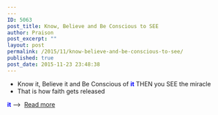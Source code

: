 ```yaml
---
---
ID: 5063
post_title: Know, Believe and Be Conscious to SEE
author: Praison
post_excerpt: ""
layout: post
permalink: /2015/11/know-believe-and-be-conscious-to-see/
published: true
post_date: 2015-11-23 23:48:38
---
```

<ul>
	<li>Know it, Believe it and Be Conscious of <span style="color: #0000ff;"><strong>it</strong></span> THEN you SEE the miracle</li>
	<li>That is how faith gets released</li>
</ul>
<span style="color: #0000ff;"><strong>it</strong></span> --&gt;  <a href="http://biblerevelation.org/2015/11/23/dont-go-by-your-feelings/" >Read more</a>